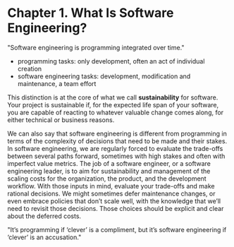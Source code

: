 # Chapter 1. What Is Software Engineering?

"Software engineering is programming integrated over time."

- programming tasks: only development, often an act of individual creation
- software engineering tasks: development, modification and maintenance, a team effort

This distinction is at the core of what we call **sustainability** for software. Your project is sustainable if, for the expected life span of your software, you are capable of reacting to whatever valuable change comes along, for either technical or business reasons.

We can also say that software engineering is different from programming in terms of the complexity of decisions that need to be made and their stakes. In software engineering, we are regularly forced to evaluate the trade-offs between several paths forward, sometimes with high stakes and often with imperfect value metrics. The job of a software engineer, or a software engineering leader, is to aim for sustainability and management of the scaling costs for the organization, the product, and the development workflow. With those inputs in mind, evaluate your trade-offs and make rational decisions. We might sometimes defer maintenance changes, or even embrace policies that don’t scale well, with the knowledge that we’ll need to revisit those decisions. Those choices should be explicit and clear about the deferred costs.

"It’s programming if ‘clever’ is a compliment, but it’s software engineering if ‘clever’ is an accusation."
